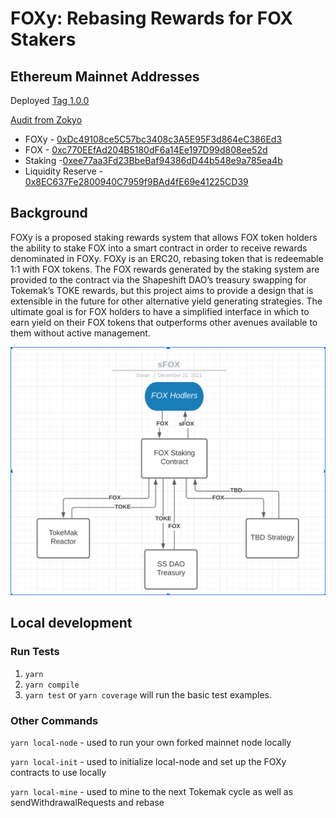 # FOXy: Rebasing Rewards for FOX Stakers

## Ethereum Mainnet Addresses

Deployed [Tag 1.0.0](https://github.com/shapeshift/foxy/releases/tag/1.0.0)

[Audit from Zokyo](https://github.com/shapeshift/foxy/blob/main/docs/Zokyo_Security_Audit.pdf)

- FOXy - [0xDc49108ce5C57bc3408c3A5E95F3d864eC386Ed3](https://etherscan.io/address/0xDc49108ce5C57bc3408c3A5E95F3d864eC386Ed3)
- FOX - [0xc770EEfAd204B5180dF6a14Ee197D99d808ee52d](https://etherscan.io/address/0xc770EEfAd204B5180dF6a14Ee197D99d808ee52d)
- Staking -[0xee77aa3Fd23BbeBaf94386dD44b548e9a785ea4b](https://etherscan.io/address/0xee77aa3Fd23BbeBaf94386dD44b548e9a785ea4b)
- Liquidity Reserve - [0x8EC637Fe2800940C7959f9BAd4fE69e41225CD39](https://etherscan.io/address/0x8EC637Fe2800940C7959f9BAd4fE69e41225CD39)

## Background

FOXy is a proposed staking rewards system that allows FOX token holders the ability to stake FOX into a smart contract in order to receive rewards denominated in FOXy. FOXy is an ERC20, rebasing token that is redeemable 1:1 with FOX tokens. The FOX rewards generated by the staking system are provided to the contract via the Shapeshift DAO’s treasury swapping for Tokemak’s TOKE rewards, but this project aims to provide a design that is extensible in the future for other alternative yield generating strategies. The ultimate goal is for FOX holders to have a simplified interface in which to earn yield on their FOX tokens that outperforms other avenues available to them without active management.

![Alt text](./docs/images/sFOX.png?raw=true "FOXy Diagram")

## Local development

### Run Tests

1. `yarn`
2. `yarn compile`
3. `yarn test` or `yarn coverage` will run the basic test examples.

### Other Commands

`yarn local-node` - used to run your own forked mainnet node locally

`yarn local-init` - used to initialize local-node and set up the FOXy contracts to use locally

`yarn local-mine` - used to mine to the next Tokemak cycle as well as sendWithdrawalRequests and rebase
